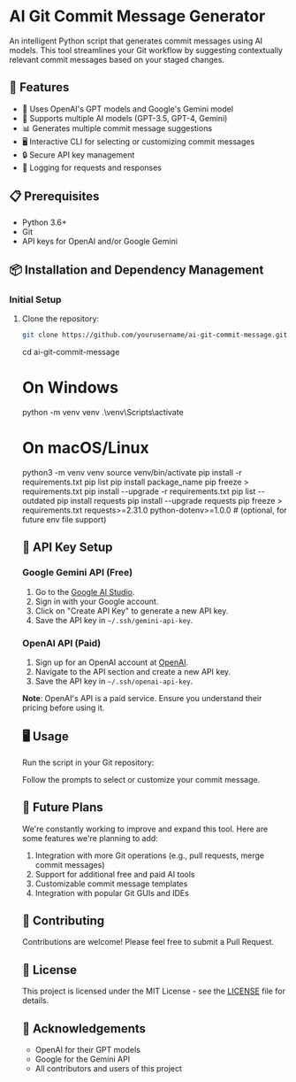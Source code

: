 # AI Git Commit Message Generator

An intelligent Python script that generates commit messages using AI models. This tool streamlines your Git workflow by suggesting contextually relevant commit messages based on your staged changes.

## 🚀 Features

- 🧠 Uses OpenAI's GPT models and Google's Gemini model
- 🔄 Supports multiple AI models (GPT-3.5, GPT-4, Gemini)
- 📊 Generates multiple commit message suggestions
- 🖥️ Interactive CLI for selecting or customizing commit messages
- 🔒 Secure API key management
- 📝 Logging for requests and responses

## 📋 Prerequisites

- Python 3.6+
- Git
- API keys for OpenAI and/or Google Gemini

## 📦 Installation and Dependency Management

### Initial Setup

1. Clone the repository:

   ```bash
   git clone https://github.com/yourusername/ai-git-commit-message.git
   ```

   cd ai-git-commit-message

   # On Windows

   python -m venv venv
   .\venv\Scripts\activate

   # On macOS/Linux

   python3 -m venv venv
   source venv/bin/activate
   pip install -r requirements.txt
   pip list
   pip install package_name
   pip freeze > requirements.txt
   pip install --upgrade -r requirements.txt
   pip list --outdated
   pip install requests
   pip install --upgrade requests
   pip freeze > requirements.txt
   requests>=2.31.0
   python-dotenv>=1.0.0 # (optional, for future env file support)

   ## 🔑 API Key Setup

   ### Google Gemini API (Free)

   1. Go to the [Google AI Studio](https://makersuite.google.com/app/apikey).
   2. Sign in with your Google account.
   3. Click on "Create API Key" to generate a new API key.
   4. Save the API key in `~/.ssh/gemini-api-key`.

   ### OpenAI API (Paid)

   1. Sign up for an OpenAI account at [OpenAI](https://openai.com/).
   2. Navigate to the API section and create a new API key.
   3. Save the API key in `~/.ssh/openai-api-key`.

   **Note**: OpenAI's API is a paid service. Ensure you understand their pricing before using it.

   ## 🖥️ Usage

   Run the script in your Git repository:

   Follow the prompts to select or customize your commit message.

   ## 🔮 Future Plans

   We're constantly working to improve and expand this tool. Here are some features we're planning to add:

   1. Integration with more Git operations (e.g., pull requests, merge commit messages)
   2. Support for additional free and paid AI tools
   3. Customizable commit message templates
   4. Integration with popular Git GUIs and IDEs

   ## 🤝 Contributing

   Contributions are welcome! Please feel free to submit a Pull Request.

   ## 📄 License

   This project is licensed under the MIT License - see the [LICENSE](LICENSE) file for details.

   ## 🙏 Acknowledgements

   - OpenAI for their GPT models
   - Google for the Gemini API
   - All contributors and users of this project
